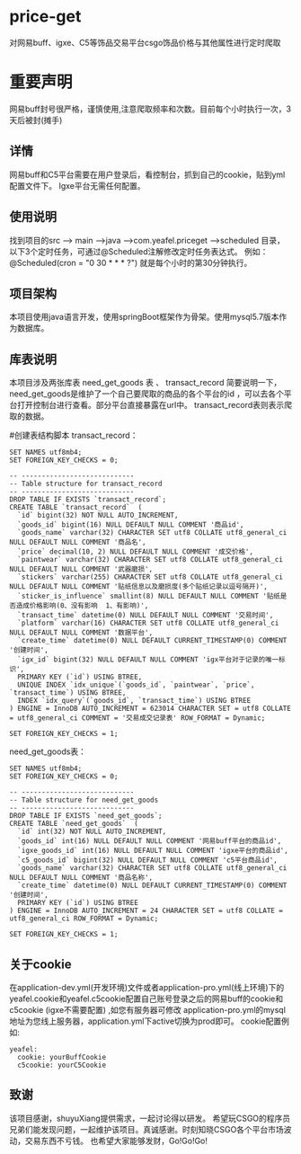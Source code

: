 # price-get
对网易buff、igxe、C5等饰品交易平台csgo饰品价格与其他属性进行定时爬取

# 重要声明
网易buff封号很严格，谨慎使用,注意爬取频率和次数。目前每个小时执行一次，3天后被封(摊手)

## 详情
网易buff和C5平台需要在用户登录后，看控制台，抓到自己的cookie，贴到yml配置文件下。
Igxe平台无需任何配置。


## 使用说明
找到项目的src --> main -->java -->com.yeafel.priceget -->scheduled 目录，以下3个定时任务，可通过@Scheduled注解修改定时任务表达式。
例如：  @Scheduled(cron = "0 30 * * * ?")   就是每个小时的第30分钟执行。




## 项目架构
本项目使用java语言开发，使用springBoot框架作为骨架。使用mysql5.7版本作为数据库。




## 库表说明
本项目涉及两张库表  need_get_goods 表  、  transact_record
简要说明一下， need_get_goods是维护了一个自己要爬取的商品的各个平台的id ，可以去各个平台打开控制台进行查看。部分平台直接暴露在url中。
transact_record表则表示爬取的数据。


#创建表结构脚本
transact_record：
```
SET NAMES utf8mb4;
SET FOREIGN_KEY_CHECKS = 0;

-- ----------------------------
-- Table structure for transact_record
-- ----------------------------
DROP TABLE IF EXISTS `transact_record`;
CREATE TABLE `transact_record`  (
  `id` bigint(32) NOT NULL AUTO_INCREMENT,
  `goods_id` bigint(16) NULL DEFAULT NULL COMMENT '商品id',
  `goods_name` varchar(32) CHARACTER SET utf8 COLLATE utf8_general_ci NULL DEFAULT NULL COMMENT '商品名',
  `price` decimal(10, 2) NULL DEFAULT NULL COMMENT '成交价格',
  `paintwear` varchar(32) CHARACTER SET utf8 COLLATE utf8_general_ci NULL DEFAULT NULL COMMENT '武器磨损',
  `stickers` varchar(255) CHARACTER SET utf8 COLLATE utf8_general_ci NULL DEFAULT NULL COMMENT '贴纸信息以及磨损度(多个贴纸记录以逗号隔开)',
  `sticker_is_influence` smallint(8) NULL DEFAULT NULL COMMENT '贴纸是否造成价格影响(0、没有影响  1、有影响)',
  `transact_time` datetime(0) NULL DEFAULT NULL COMMENT '交易时间',
  `platform` varchar(16) CHARACTER SET utf8 COLLATE utf8_general_ci NULL DEFAULT NULL COMMENT '数据平台',
  `create_time` datetime(0) NULL DEFAULT CURRENT_TIMESTAMP(0) COMMENT '创建时间',
  `igx_id` bigint(32) NULL DEFAULT NULL COMMENT 'igx平台对于记录的唯一标识',
  PRIMARY KEY (`id`) USING BTREE,
  UNIQUE INDEX `idx_unique`(`goods_id`, `paintwear`, `price`, `transact_time`) USING BTREE,
  INDEX `idx_query`(`goods_id`, `transact_time`) USING BTREE
) ENGINE = InnoDB AUTO_INCREMENT = 623014 CHARACTER SET = utf8 COLLATE = utf8_general_ci COMMENT = '交易成交记录表' ROW_FORMAT = Dynamic;

SET FOREIGN_KEY_CHECKS = 1;
```

need_get_goods表：
```
SET NAMES utf8mb4;
SET FOREIGN_KEY_CHECKS = 0;

-- ----------------------------
-- Table structure for need_get_goods
-- ----------------------------
DROP TABLE IF EXISTS `need_get_goods`;
CREATE TABLE `need_get_goods`  (
  `id` int(32) NOT NULL AUTO_INCREMENT,
  `goods_id` int(16) NULL DEFAULT NULL COMMENT '网易buff平台的商品id',
  `igxe_goods_id` int(16) NULL DEFAULT NULL COMMENT 'igxe平台的商品id',
  `c5_goods_id` bigint(32) NULL DEFAULT NULL COMMENT 'c5平台商品id',
  `goods_name` varchar(32) CHARACTER SET utf8 COLLATE utf8_general_ci NULL DEFAULT NULL COMMENT '商品名称',
  `create_time` datetime(0) NULL DEFAULT CURRENT_TIMESTAMP(0) COMMENT '创建时间',
  PRIMARY KEY (`id`) USING BTREE
) ENGINE = InnoDB AUTO_INCREMENT = 24 CHARACTER SET = utf8 COLLATE = utf8_general_ci ROW_FORMAT = Dynamic;

SET FOREIGN_KEY_CHECKS = 1;
```

## 关于cookie
在application-dev.yml(开发环境)文件或者application-pro.yml(线上环境)下的yeafel.cookie和yeafel.c5cookie配置自己账号登录之后的网易buff的cookie和c5cookie (igxe不需要配置)
,如您有服务器可修改 application-pro.yml的mysql地址为您线上服务器，application.yml下active切换为prod即可。
cookie配置例如:
```
yeafel:
  cookie: yourBuffCookie
  c5cookie: yourC5Cookie
```



## 致谢
该项目感谢，shuyuXiang提供需求，一起讨论得以研发。
希望玩CSGO的程序员兄弟们能发现问题，一起维护该项目。真诚感谢。时刻知晓CSGO各个平台市场波动，交易东西不亏钱。
也希望大家能够发财，Go!Go!Go!
